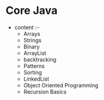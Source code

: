 # Core Java

* content :-
    - Arrays
    - Strings
    - Binary
    - ArrayList
    - backtracking
    - Patterns
    - Sorting 
    - LinkedList
    - Object Oriented Programming
    - Recursion Basics
